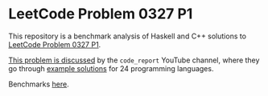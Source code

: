 # LeetCode Problem 0327 P1

This repository is a benchmark analysis of Haskell and C++ solutions to
[LeetCode Problem 0327 P1](https://leetcode.com/problems/maximum-count-of-positive-integer-and-negative-integer/).

[This problem is discussed](https://youtu.be/U6I-Kwj-AvY)
by the `code_report` YouTube channel, where they go through
[example solutions](https://github.com/codereport/LeetCode/tree/master/Problem%20327P1)
for 24 programming languages.

Benchmarks [here](https://instinctive.github.io/edu-leetcode-0327p1/docs/bench.html).
